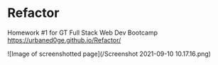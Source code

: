 # Refactor
Homework #1 for GT Full Stack Web Dev Bootcamp
https://urbaned0ge.github.io/Refactor/

![Image of screenshotted page](/Screenshot 2021-09-10 10.17.16.png)
